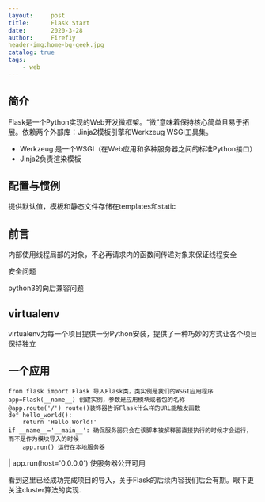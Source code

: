 ```yaml
---
layout:     post
title:      Flask Start
date:       2020-3-28
author:     Firef1y
header-img:home-bg-geek.jpg
catalog: true
tags:
    - web
---
```


## 简介

Flask是一个Python实现的Web开发微框架。“微”意味着保持核心简单且易于拓展。依赖两个外部库：Jinja2模板引擎和Werkzeug WSGI工具集。

- Werkzeug 是一个WSGI（在Web应用和多种服务器之间的标准Python接口）
- Jinja2负责渲染模板

## 配置与惯例

提供默认值，模板和静态文件存储在templates和static

## 前言

内部使用线程局部的对象，不必再请求内的函数间传递对象来保证线程安全

安全问题

python3的向后兼容问题

## virtualenv

virtualenv为每一个项目提供一份Python安装，提供了一种巧妙的方式让各个项目保持独立

## 一个应用

```
from flask import Flask 导入Flask类，类实例是我们的WSGI应用程序
app=Flask(__name__) 创建实例，参数是应用模块或者包的名称
@app.route('/') route()装饰器告诉Flask什么样的URL能触发函数
def hello_world():
    return 'Hello World!'
if __name__='__main__': 确保服务器只会在该脚本被解释器直接执行的时候才会运行，而不是作为模块导入的时候
    app.run() 运行在本地服务器
```

| app.run(host='0.0.0.0') 使服务器公开可用

看到这里已经成功完成项目的导入，关于Flask的后续内容我们后会有期。眼下更关注cluster算法的实现.
